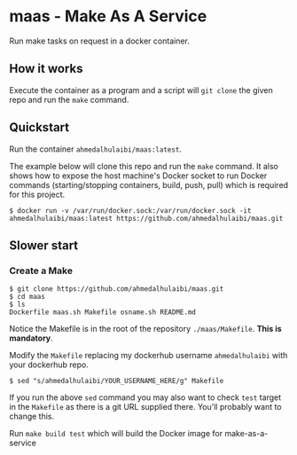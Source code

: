 # maas - Make As A Service

Run make tasks on request in a docker container.

## How it works

Execute the container as a program and a script will `git clone` the given repo and run the `make` command.

## Quickstart

Run the container `ahmedalhulaibi/maas:latest`. 

The example below will clone this repo and run the `make` command. It also shows how to expose the host machine's Docker socket to run Docker commands (starting/stopping containers, build, push, pull) which is required for this project.

```
$ docker run -v /var/run/docker.sock:/var/run/docker.sock -it ahmedalhulaibi/maas:latest https://github.com/ahmedalhulaibi/maas.git
```

## Slower start

### Create a Make

```
$ git clone https://github.com/ahmedalhulaibi/maas.git
$ cd maas
$ ls
Dockerfile maas.sh Makefile osname.sh README.md
```

Notice the Makefile is in the root of the repository `./maas/Makefile`. **This is mandatory**.


Modify the `Makefile` replacing my dockerhub username `ahmedalhulaibi` with your dockerhub repo.

```
$ sed "s/ahmedalhulaibi/YOUR_USERNAME_HERE/g" Makefile
```

If you run the above `sed` command you may also want to check `test` target in the `Makefile` as there is a git URL supplied there. You'll probably want to change this.

Run `make build test` which will build the Docker image for make-as-a-service